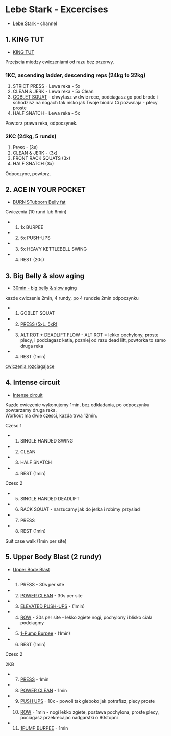 # Lebe Stark - Excercises

* [Lebe Stark](https://www.youtube.com/@lebe-stark) - channel

## 1. KING TUT

* [KING TUT](https://youtu.be/lOKzv-7bsXM?t=66)

Przejscia miedzy cwiczeniami od razu bez przerwy.  

### 1KC, ascending ladder, descending reps (24kg to 32kg)

1. STRICT PRESS - Lewa reka - 5x
2. CLEAN & JERK - Lewa reka - 5x Clean
3. [GOBLET SQUAT](https://youtu.be/lOKzv-7bsXM?t=91) - chwytasz w dwie rece, podciagasz go pod brode i schodzisz na nogach tak nisko jak Twoje biodra Ci pozwalaja - plecy proste
4. HALF SNATCH - Lewa reka - 5x

Powtorz prawa reka, odpoczynek.  

### 2KC (24kg, 5 runds)

1. Press - (3x)
2. CLEAN & JERK - (3x)
3. FRONT RACK SQUATS (3x)
4. HALF SNATCH (3x)

Odpoczyne, powtorz.  

## 2. ACE IN YOUR POCKET

* [BURN STubborn Belly fat](https://youtu.be/ptGKsURAQRo?t=89)

Cwiczenia (10 rund lub 6min)

* 1. 1x BURPEE
* 2. 5x PUSH-UPS
* 3. 5x HEAVY KETTLEBELL SWING
* 4. REST (20s)

## 3. Big Belly & slow aging

* [30min - big belly & slow aging](https://youtu.be/DwbG3J-ADD8?t=77)

kazde cwiczenie 2min, 4 rundy, po 4 rundzie 2min odpoczynku

* 1. GOBLET SQUAT
* 2. [PRESS (5xL, 5xR)](https://youtu.be/DwbG3J-ADD8?t=203)
* 3. [ALT ROT + DEADLIFT FLOW](https://youtu.be/DwbG3J-ADD8?t=326) - ALT ROT = lekko pochylony, proste plecy, i podciagasz ketla, pozniej od razu dead lift, powtorka to samo druga reka
* 4. REST (1min)

[cwiczenia rozciagajace](https://youtu.be/DwbG3J-ADD8?t=1710)

## 4. Intense circuit

* [Intense circuit](https://youtu.be/uZI-cFUujUI?t=62)

Kazde cwiczenie wykonujemy 1min, bez odkladania, po odpoczynku powtarzamy druga reka.  
Workout ma dwie czesci, kazda trwa 12min.

Czesc 1  

* 1. SINGLE HANDED SWING
* 2. CLEAN
* 3. HALF SNATCH
* 4. REST (1min)

Czesc 2  

* 5. SINGLE HANDED DEADLIFT
* 6. RACK SQUAT - narzucamy jak do jerka i robimy przysiad
* 7. PRESS
* 8. REST (1min)

Suit case walk (1min  per site)

## 5. Upper Body Blast (2 rundy)

* [Upper Body Blast](https://youtu.be/XPtMlQ0Ed8A?t=36)

* 1. PRESS - 30s per site
* 2. [POWER CLEAN](https://youtu.be/XPtMlQ0Ed8A?t=99) - 30s per site
* 3. [ELEVATED PUSH-UPS](https://youtu.be/XPtMlQ0Ed8A?t=166) - (1min)
* 4. [ROW](https://youtu.be/XPtMlQ0Ed8A?t=218) - 30s per site - lekko zgiete nogi, pochylony i blisko ciala podciagmy
* 5. [1-Pump Burpee](https://youtu.be/XPtMlQ0Ed8A?t=295) - (1min)
* 6. REST (1min)

Czesc 2  

2KB

* 7. [PRESS](https://youtu.be/XPtMlQ0Ed8A?t=393) - 1min
* 8. [POWER CLEAN](https://youtu.be/XPtMlQ0Ed8A?t=461) - 1min
* 9. [PUSH UPS](https://youtu.be/XPtMlQ0Ed8A?t=521) - 10x - powoli tak gleboko jak potrafisz, plecy proste
* 10. [ROW](https://youtu.be/XPtMlQ0Ed8A?t=584) - 1min - nogi lekko zgiete, postawa pochylona, proste plecy, pociagasz przekrecajac nadgarstki o 90stopni
* 11. [1PUMP BURPEE](https://youtu.be/XPtMlQ0Ed8A?t=646) - 1min
